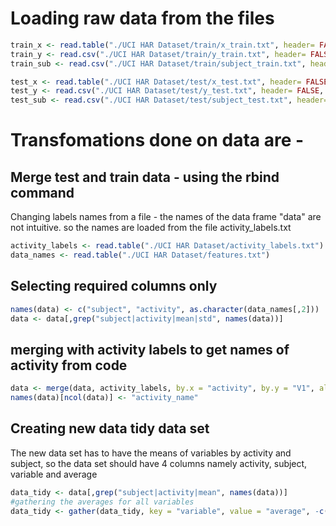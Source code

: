 

# Loading raw data from the files
```r
train_x <- read.table("./UCI HAR Dataset/train/x_train.txt", header= FALSE)
train_y <- read.csv("./UCI HAR Dataset/train/y_train.txt", header= FALSE, sep = " ")
train_sub <- read.csv("./UCI HAR Dataset/train/subject_train.txt", header= FALSE, sep = " ")

test_x <- read.table("./UCI HAR Dataset/test/x_test.txt", header= FALSE)
test_y <- read.csv("./UCI HAR Dataset/test/y_test.txt", header= FALSE, sep = " ")
test_sub <- read.csv("./UCI HAR Dataset/test/subject_test.txt", header= FALSE, sep = " ")
```

# Transfomations done on data are - 
## Merge test and train data - using the rbind command
Changing labels names from a file - the names of the data frame "data" are not intuitive. so the names are loaded from the file activity_labels.txt
```r
activity_labels <- read.table("./UCI HAR Dataset/activity_labels.txt")
data_names <- read.table("./UCI HAR Dataset/features.txt")
```

## Selecting required columns only

```r
names(data) <- c("subject", "activity", as.character(data_names[,2]))
data <- data[,grep("subject|activity|mean|std", names(data))]
```

## merging with activity labels to get names of activity from code
```r
data <- merge(data, activity_labels, by.x = "activity", by.y = "V1", all.x= TRUE )
names(data)[ncol(data)] <- "activity_name"
```

## Creating new data tidy data set
The new data set has to have the means of variables by activity and subject, so the data set should have 4 columns 
namely activity, subject, variable and average
```r
data_tidy <- data[,grep("subject|activity|mean", names(data))]
#gathering the averages for all variables
data_tidy <- gather(data_tidy, key = "variable", value = "average", -c(activity, activity_name, subject))
```
